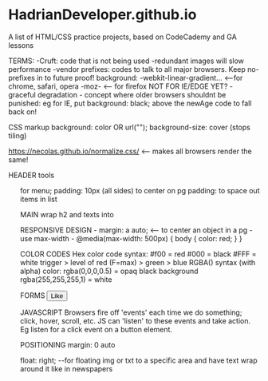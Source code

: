# HadrianDeveloper.github.io
A list of HTML/CSS practice projects, based on CodeCademy and GA lessons

TERMS:
    -Cruft: code that is not being used
    -redundant images will slow performance
    -vendor prefixes: codes to talk to all major browsers. Keep no-prefixes in to future proof!
        background: -webkit-linear-gradient...  <--for chrome, safari, opera
                    -moz-                       <-- for firefox
                                                NOT FOR IE/EDGE YET?
    -graceful degradation - concept where older browsers shouldnt be punished:
        eg for IE, put background: black; above the newAge code to fall back on!




CSS markup
    background: color OR url("");
    background-size: cover (stops tiling)


https://necolas.github.io/normalize.css/ <-- makes all browsers render the same!

HEADER tools
    <ul> for menu; 
    padding: 10px (all sides) to center on pg
    padding: to space out items in list

MAIN
    wrap h2 and texts into <article>
    

RESPONSIVE DESIGN
    - margin: a auto; <-- to center an object in a pg
    - use max-width
    - @media(max-width: 500px) {
        body {
            color: red;
        }
    }

COLOR CODES
    Hex color code syntax:
        #f00 = red
        #000 = black
        #FFF = white 
        trigger > level of red (F=max) > green > blue
    RGBA() syntax (with alpha)
        color: rgba(0,0,0,0.5) = opaq black background
        rgba(255,255,255,1) = white

FORMS
    <button>Like</button>

JAVASCRIPT
    Browsers fire off 'events' each time we do something; click, hover, scroll, etc. JS can 'listen' to these events and take action. Eg listen for a click event on a button element.

POSITIONING
    margin: 0 auto

float: right;  --for floating img or txt to a specific area and have text wrap around it like in newspapers